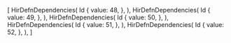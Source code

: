 [
    HirDefnDependencies(
        Id {
            value: 48,
        },
    ),
    HirDefnDependencies(
        Id {
            value: 49,
        },
    ),
    HirDefnDependencies(
        Id {
            value: 50,
        },
    ),
    HirDefnDependencies(
        Id {
            value: 51,
        },
    ),
    HirDefnDependencies(
        Id {
            value: 52,
        },
    ),
]